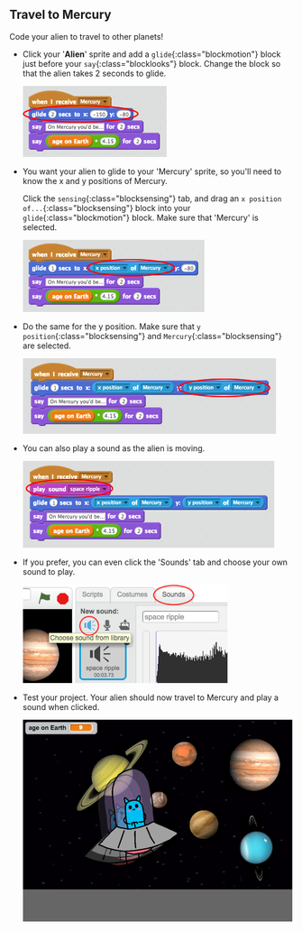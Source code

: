 ## Travel to Mercury

Code your alien to travel to other planets!



+ Click your '__Alien__' sprite and add a `glide`{:class="blockmotion"} block just before your `say`{:class="blocklooks"} block. Change the block so that the alien takes 2 seconds to glide.

	![screenshot](images/age-glide.png)

+ You want your alien to glide to your 'Mercury' sprite, so you'll need to know the x and y positions of Mercury.

	Click the `sensing`{:class="blocksensing"} tab, and drag an `x position of...`{:class="blocksensing"} block into your `glide`{:class="blockmotion"} block. Make sure that 'Mercury' is selected.

	![screenshot](images/age-x-pos.png)

+ Do the same for the y position. Make sure that `y position`{:class="blocksensing"} and `Mercury`{:class="blocksensing"} are selected.

	![screenshot](images/age-y-pos.png)

+ You can also play a sound as the alien is moving. 

	![screenshot](images/age-sound.png)

+ If you prefer, you can even click the 'Sounds' tab and choose your own sound to play.

	![screenshot](images/age-sound-choose.png)

+ Test your project. Your alien should now travel to Mercury and play a sound when clicked.

	![screenshot](images/age-glide-test.png)



